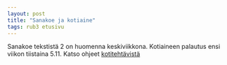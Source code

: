 ```yaml
---
layout: post
title: "Sanakoe ja kotiaine"
tags: rub3 etusivu
---
```


Sanakoe tekstistä 2 on huomenna keskiviikkona. Kotiaineen palautus ensi viikon tiistaina 5.11. Katso ohjeet [kotitehtävistä](http://riikka.koskenranta.fi/kurssit/rub3/kotitehtavat/kotiaine/)